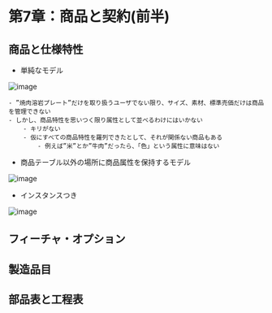 # 第7章：商品と契約(前半)

## 商品と仕様特性

- 単純なモデル

![image](https://user-images.githubusercontent.com/44853475/139512018-792bb988-5d4e-4e4d-ab2b-a90a3c40ea4d.png)

	- ”焼肉溶岩プレート”だけを取り扱うユーザでない限り、サイズ、素材、標準売価だけは商品を管理できない
	- しかし、商品特性を思いつく限り属性として並べるわけにはいかない
		- キリがない
		- 仮にすべての商品特性を羅列できたとして、それが関係ない商品もある
			- 例えば”米”とか”牛肉”だったら、「色」という属性に意味はない


- 商品テーブル以外の場所に商品属性を保持するモデル

![image](https://user-images.githubusercontent.com/44853475/139512847-64d01626-d643-463a-b6fa-39fe5beb119e.png)

- インスタンスつき

![image](https://user-images.githubusercontent.com/44853475/139513144-69ededd0-7293-4036-b68d-5f33f7d545e8.png)





## フィーチャ・オプション

## 製造品目


## 部品表と工程表



